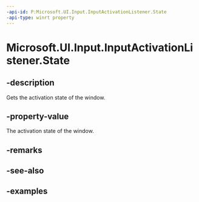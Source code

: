 ```yaml
---
-api-id: P:Microsoft.UI.Input.InputActivationListener.State
-api-type: winrt property
---
```


# Microsoft.UI.Input.InputActivationListener.State

<!--
public Microsoft.UI.Input.InputActivationState State { get; }
-->

## -description

Gets the activation state of the window.

## -property-value

The activation state of the window.

## -remarks

## -see-also

## -examples
